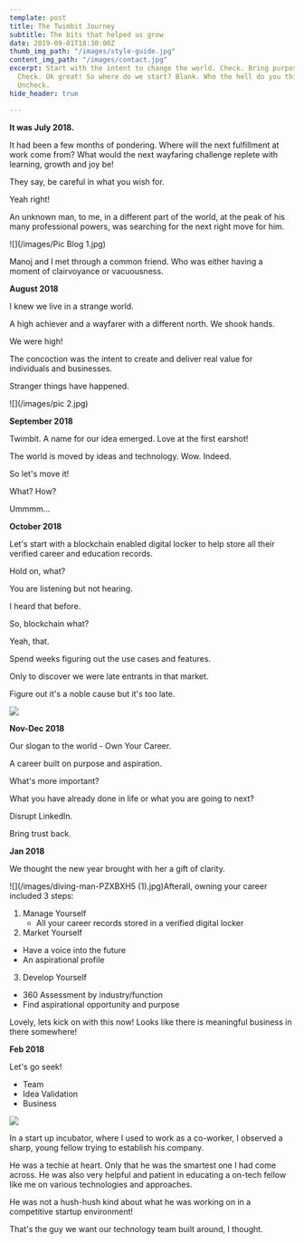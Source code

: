 ```yaml
---
template: post
title: The Twimbit Journey
subtitle: The bits that helped us grow
date: 2019-09-01T18:30:00Z
thumb_img_path: "/images/style-guide.jpg"
content_img_path: "/images/contact.jpg"
excerpt: Start with the intent to change the world. Check. Bring purpose to everyone.
  Check. Ok great! So where do we start? Blank. Who the hell do you think you are?
  Uncheck.
hide_header: true

---
```

**It was July 2018.**

It had been a few months of pondering. Where will the next fulfillment at work come from? What would the next wayfaring challenge replete with learning, growth and joy be!

They say, be careful in what you wish for.

Yeah right!

An unknown man, to me, in a different part of the world, at the peak of his many professional powers, was searching for the next right move for him.

![](/images/Pic Blog 1.jpg)

Manoj and I met through a common friend. Who was either having a moment of clairvoyance or vacuousness.

**August 2018**

I knew we live in a strange world.

A high achiever and a wayfarer with a different north. We shook hands.

We were high!

The concoction was the intent to create and deliver real value for individuals and businesses.

Stranger things have happened.

![](/images/pic 2.jpg)

**September 2018**

Twimbit. A name for our idea emerged. Love at the first earshot!

The world is moved by ideas and technology. Wow. Indeed.

So let's move it!

What? How?

Ummmm...

**October 2018**

Let's start with a blockchain enabled digital locker to help store all their verified career and education records.

Hold on, what?

You are listening but not hearing.

I heard that before.

So, blockchain what?

Yeah, that.

Spend weeks figuring out the use cases and features.

Only to discover we were late entrants in that market.

Figure out it's a noble cause but it's too late.

![](/images/stork-on-dry-hay-bale-QZ59VAH.jpg)

**Nov-Dec 2018**

Our slogan to the world - Own Your Career. 

A career built on purpose and aspiration.

What's more important? 

What you have already done in life or what you are going to next? 

Disrupt LinkedIn.

Bring trust back. 

**Jan 2018**

We thought the new year brought with her a gift of clarity.

![](/images/diving-man-PZXBXH5 (1).jpg)Afterall, owning your career included 3 steps:

1. Manage Yourself
   * All your career records stored in a verified digital locker
2. Market Yourself

* Have a voice into the future
* An aspirational profile

3. Develop Yourself

* 360 Assessment by industry/function
* Find aspirational opportunity and purpose

Lovely, lets kick on with this now! Looks like there is meaningful business in there somewhere!

**Feb 2018**

Let's go seek!

* Team
* Idea Validation
* Business

![](/images/hunting-season-game-spotting-2THLRWS.jpg)

In a start up incubator, where I used to work as a co-worker, I observed a sharp, young fellow trying to establish his company.

He was a techie at heart. Only that he was the smartest one I had come across. He was also very helpful and patient in educating a on-tech fellow like me on various technologies and approaches. 

He was not a hush-hush kind about what he was working on in a competitive startup environment!

That's the guy we want our technology team built around, I thought.